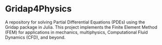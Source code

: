 # Gridap4Physics
A repository for solving Partial Differential Equations (PDEs) using the Gridap package in Julia. This project implements the Finite Element Method (FEM) for applications in mechanics, multiphysics, Computational Fluid Dynamics (CFD), and beyond.

